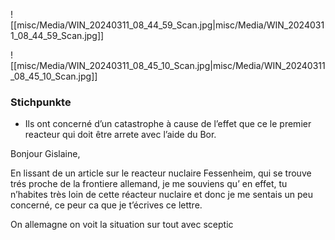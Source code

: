 ![[misc/Media/WIN_20240311_08_44_59_Scan.jpg|misc/Media/WIN_20240311_08_44_59_Scan.jpg]]

![[misc/Media/WIN_20240311_08_45_10_Scan.jpg|misc/Media/WIN_20240311_08_45_10_Scan.jpg]]


### Stichpunkte 

- Ils ont concerné d’un catastrophe à cause de l’effet que ce le premier reacteur qui doit être arrete avec l’aide du Bor.



Bonjour Gislaine, 

En lissant de un article sur le reacteur nuclaire Fessenheim, qui se trouve trés proche de la frontiere allemand, je me souviens qu’ en effet, tu n’habites très loin de cette réacteur nuclaire et donc je me sentais un peu concerné, ce peur ca que je t’écrives ce lettre.

On allemagne on voit la situation sur tout avec sceptic

